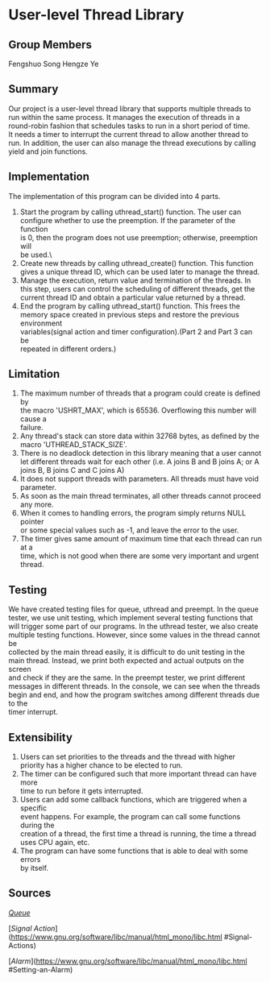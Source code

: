 # User-level Thread Library
## Group Members
Fengshuo Song
Hengze Ye

## Summary
Our project is a user-level thread library that supports multiple threads to\
run within the same process. It manages the execution of threads in a\
round-robin fashion that schedules tasks to run in a short period of time.\
It needs a timer to interrupt the current thread to allow another thread to\
run. In addition, the user can also manage the thread executions by calling\
yield and join functions.

## Implementation
The implementation of this program can be divided into 4 parts.
1.	Start the program by calling uthread_start() function. The user can\
configure whether to use the preemption. If the parameter of the function\
is 0, then the program does not use preemption; otherwise, preemption will\
be used.\
2.	Create new threads by calling uthread_create() function. This function\
gives a unique thread ID, which can be used later to manage the thread.
3.	Manage the execution, return value and termination of the threads. In\
this step, users can control the scheduling of different threads, get the\
current thread ID and obtain a particular value returned by a thread.
4.	End the program by calling uthread_start() function. This frees the\
memory space created in previous steps and restore the previous environment\
variables(signal action and timer configuration).(Part 2 and Part 3 can be\
repeated in different orders.)

## Limitation
1.	The maximum number of threads that a program could create is defined by\
the macro 'USHRT_MAX', which is 65536. Overflowing this number will cause a\
failure.
2.	Any thread's stack can store data within 32768 bytes, as defined by the\
macro 'UTHREAD_STACK_SIZE'.
3.	There is no deadlock detection in this library meaning that a user cannot\
let different threads wait for each other (i.e. A joins B and B joins A; or A\
joins B, B joins C and C joins A)
4.	It does not support threads with parameters. All threads must have void\
parameter.
5.	As soon as the main thread terminates, all other threads cannot proceed\
any more.
6.	When it comes to handling errors, the program simply returns NULL pointer\
or some special values such as -1, and leave the error to the user.
7.	The timer gives same amount of maximum time that each thread can run at a\
time, which is not good when there are some very important and urgent thread.

## Testing
We have created testing files for queue, uthread and preempt. In the queue\
tester, we use unit testing, which implement several testing functions that\
will trigger some part of our programs. In the uthread tester, we also create\
multiple testing functions. However, since some values in the thread cannot be\
collected by the main thread easily, it is difficult to do unit testing in the\
main thread. Instead, we print both expected and actual outputs on the screen\
and check if they are the same. In the preempt tester, we print different\
messages in different threads. In the console, we can see when the threads\
begin and end, and how the program switches among different threads due to the\
timer interrupt. 

## Extensibility 
1.	Users can set priorities to the threads and the thread with higher\
priority has a higher chance to be elected to run.
2.	The timer can be configured such that more important thread can have more\
time to run before it gets interrupted.
3.	Users can add some callback functions, which are triggered when a specific\
event happens. For example, the program can call some functions during the\
creation of a thread, the first time a thread is running, the time a thread\
uses CPU again, etc.
4.	The program can have some functions that is able to deal with some errors\
by itself.

## Sources

[*Queue*](https://www.geeksforgeeks.org/queue-data-structure/)

[*Signal Action*](https://www.gnu.org/software/libc/manual/html_mono/libc.html
#Signal-Actions)

[*Alarm*](https://www.gnu.org/software/libc/manual/html_mono/libc.html
#Setting-an-Alarm)
